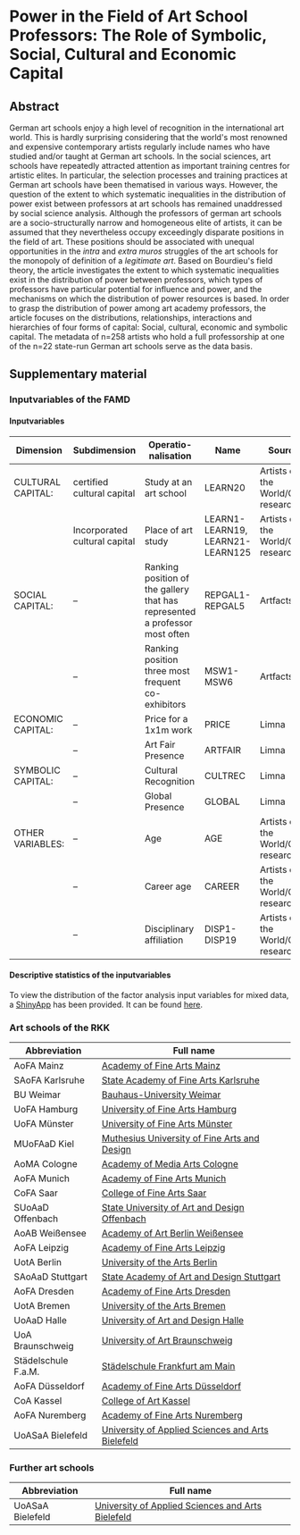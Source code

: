 # Power in the Field of Art School Professors: The Role of Symbolic, Social, Cultural and Economic Capital 

## Abstract

German art schools enjoy a high level of recognition in the international art world. This is hardly surprising considering that the world's most renowned and expensive contemporary artists regularly include names who have studied and/or taught at German art schools. In the social sciences, art schools have repeatedly attracted attention as important training centres for artistic elites. In particular, the selection processes and training practices at German art schools have been thematised in various ways. However, the question of the extent to which systematic inequalities in the distribution of power exist between professors at art schools has remained unaddressed by social science analysis. Although the professors of german art schools are a socio-structurally narrow and homogeneous elite of artists, it can be assumed that they nevertheless occupy exceedingly disparate positions in the field of art. These positions should be associated with unequal opportunities in the *intra* and *extra muros* struggles of the art schools for the monopoly of definition of a *legitimate art*. Based on Bourdieu's field theory, the article investigates the extent to which systematic inequalities exist in the distribution of power between professors, which types of professors have particular potential for influence and power, and the mechanisms on which the distribution of power resources is based. In order to grasp the distribution of power among art academy professors, the article focuses on the distributions, relationships, interactions and hierarchies of four forms of capital: Social, cultural, economic and symbolic capital. The metadata of n=258 artists who hold a full professorship at one of the n=22 state-run German art schools serve as the data basis.

## Supplementary material

### Inputvariables of the FAMD

#### Inputvariables

| Dimension         | Subdimension                  | Operatio-nalisation                                                         | Name                             | Source                            |
| ----------------- | ----------------------------- | --------------------------------------------------------------------------- | -------------------------------- | --------------------------------- |
| CULTURAL CAPITAL: | certified cultural capital    | Study at an art school                                                      | LEARN20                          | Artists of the World/Own research |
|                   | Incorporated cultural capital | Place of art study                                                          | LEARN1-LEARN19, LEARN21-LEARN125 | Artists of the World/Own research |
| SOCIAL CAPITAL:   | –                             | Ranking position of the gallery that has represented a professor most often | REPGAL1-REPGAL5                  | Artfacts                          |
|                   | –                             | Ranking position three most frequent co-exhibitors                          | MSW1-MSW6                        | Artfacts                          |
| ECONOMIC CAPITAL: | –                             | Price for a 1x1m work                                                       | PRICE                            | Limna                             |
|                   | –                             | Art Fair Presence                                                           | ARTFAIR                          | Limna                             |
| SYMBOLIC CAPITAL: | –                             | Cultural Recognition                                                        | CULTREC                          | Limna                             |
|                   | –                             | Global Presence                                                             | GLOBAL                           | Limna                             |
| OTHER VARIABLES:  | –                             | Age                                                                         | AGE                              | Artists of the World/Own research |
|                   | –                             | Career age                                                                  | CAREER                           | Artists of the World/Own research |
|                   | –                             | Disciplinary affiliation                                                    | DISP1-DISP19                     | Artists of the World/Own research |

#### Descriptive statistics of the inputvariables

To view the distribution of the factor analysis input variables for mixed data, a [ShinyApp](https://shiny.posit.co/) has been provided. It can be found [here](https://chernofffaces.shinyapps.io/field_of_art_professors_descriptive_statistics/). 

### Art schools of the RKK

| Abbreviation        | Full name                                                                                |
|---------------------|------------------------------------------------------------------------------------------|
| AoFA Mainz          | [Academy of Fine Arts Mainz](https://kunsthochschule-mainz.de/)                          |
| SAoFA Karlsruhe     | [State Academy of Fine Arts Karlsruhe](https://www.kunstakademie-karlsruhe.de/en/)       |
| BU Weimar           | [Bauhaus-University Weimar](https://www.uni-weimar.de/en/university/start/)              |
| UoFA Hamburg        | [University of Fine Arts Hamburg](https://www.hfbk-hamburg.de/en/)                       |
| UoFA Münster        | [University of Fine Arts Münster](https://www.kunstakademie-muenster.de/)                |
| MUoFAaD Kiel        | [Muthesius University of Fine Arts and Design](https://en.muthesius-kunsthochschule.de/) |
| AoMA Cologne        | [Academy of Media Arts Cologne](https://www.khm.de/)                                     |
| AoFA Munich         | [Academy of Fine Arts Munich](https://www.adbk.de/en/)                                   |
| CoFA Saar           | [College of Fine Arts Saar](https://www.hbksaar.de/)                                     |
| SUoAaD Offenbach    | [State University of Art and Design Offenbach](https://www.hfg-offenbach.de/en)          |
| AoAB Weißensee      | [Academy of Art Berlin Weißensee](https://kh-berlin.de/en/)                              |
| AoFA Leipzig        | [Academy of Fine Arts Leipzig](https://www.hgb-leipzig.de/en)                            |
| UotA Berlin         | [University of the Arts Berlin](https://www.udk-berlin.de/en/home/)                      |
| SAoAaD Stuttgart    | [State Academy of Art and Design Stuttgart](https://www.abk-stuttgart.de/en/)            |
| AoFA Dresden        | [Academy of Fine Arts Dresden](https://www.hfbk-dresden.de/)                             |
| UotA Bremen         | [University of the Arts Bremen](https://www.hfk-bremen.de/en)                            |
| UoAaD Halle         | [University of Art and Design Halle](https://www.burg-halle.de/en/)                      |
| UoA Braunschweig    | [University of Art Braunschweig](https://www.hbk-bs.de/)                                 |
| Städelschule F.a.M. | [Städelschule Frankfurt am Main](https://staedelschule.de/de)                            |
| AoFA Düsseldorf     | [Academy of Fine Arts Düsseldorf](https://www.kunstakademie-duesseldorf.de/de/)          |
| CoA Kassel          | [College of Art Kassel](https://kunsthochschulekassel.de/en/study-programmes.html)       |
| AoFA Nuremberg      | [Academy of Fine Arts Nuremberg](https://adbk-nuernberg.de/en/home/)                     |
| UoASaA Bielefeld    | [University of Applied Sciences and Arts Bielefeld](https://www.hsbi.de/en)              |

### Further art schools

| Abbreviation        | Full name                                                                                |
|---------------------|------------------------------------------------------------------------------------------|
| UoASaA Bielefeld    | [University of Applied Sciences and Arts Bielefeld](https://www.hsbi.de/en)              |
